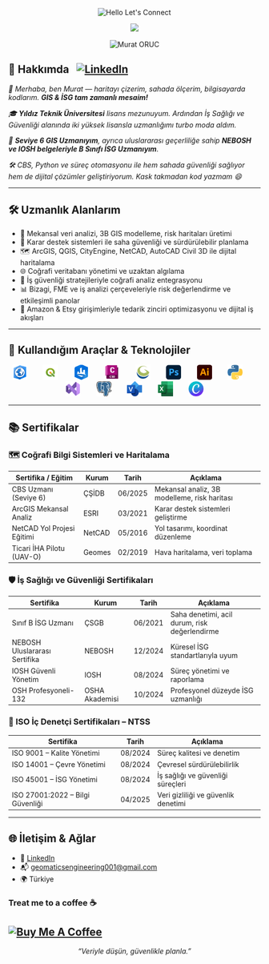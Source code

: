 <p align="center">
  <img src="https://readme-typing-svg.demolab.com?font=Fira+Code&size=32&pause=1000&color=0A66C2&center=true&vCenter=true&width=600&lines=Hello,+Let's+Connect!" alt="Hello Let's Connect" />
</p>

<p align="center">
  <img src="https://www.emojiall.com/images/240/microsoft-teams/1f44b.png" width="50"/>
</p>
<p align="center">
  <img src="https://readme-typing-svg.demolab.com?font=Fira+Code&size=32&pause=1000&color=0A66C2&center=true&vCenter=true&width=600&lines=Murat+ORUC" alt="Murat ORUC" />
</p>

<h2 align="left">
  🧭 Hakkımda&nbsp;&nbsp;
  <a href="https://www.linkedin.com/in/kendi-kullanici-adin/" target="_blank">
    <img src="https://img.shields.io/badge/LinkedIn-0A66C2?style=flat-square&logo=linkedin&logoColor=white" alt="LinkedIn" />
  </a>
</h2>

*👋 Merhaba, ben Murat — haritayı çizerim, sahada ölçerim, bilgisayarda kodlarım. **GIS & İSG tam zamanlı mesaim!***

*🎓 **Yıldız Teknik Üniversitesi** lisans mezunuyum. Ardından İş Sağlığı ve Güvenliği alanında iki yüksek lisansla uzmanlığımı turbo moda aldım.*

*📜 **Seviye 6 GIS Uzmanıyım**, ayrıca uluslararası geçerliliğe sahip **NEBOSH ve IOSH belgeleriyle B Sınıfı İSG Uzmanıyım**.*

*🛠️ CBS, Python ve süreç otomasyonu ile hem sahada güvenliği sağlıyor hem de dijital çözümler geliştiriyorum. Kask takmadan kod yazmam 😄*


---

## 🛠️ Uzmanlık Alanlarım

- 📍 Mekansal veri analizi, 3B GIS modelleme, risk haritaları üretimi  
- 🧠 Karar destek sistemleri ile saha güvenliği ve sürdürülebilir planlama  
- 🗺️ ArcGIS, QGIS, CityEngine, NetCAD, AutoCAD Civil 3D ile dijital haritalama  
- 🌐 Coğrafi veritabanı yönetimi ve uzaktan algılama  
- 🔐 İş güvenliği stratejileriyle coğrafi analiz entegrasyonu  
- 📊 Bizagi, FME ve iş analizi çerçeveleriyle risk değerlendirme ve etkileşimli panolar  
- 🛒 Amazon & Etsy girişimleriyle tedarik zinciri optimizasyonu ve dijital iş akışları

---

## 🧰 Kullandığım Araçlar & Teknolojiler

<p align="center">
  <img src="https://github.com/Murat69000/Murat69000/blob/main/ArcGIS_Pro.png?raw=true" width="30"/> &nbsp;&nbsp;&nbsp;&nbsp;&nbsp;&nbsp;
  <img src="https://github.com/Murat69000/Murat69000/blob/main/QGIS.png?raw=true" width="30"/> &nbsp;&nbsp;&nbsp;&nbsp;&nbsp;&nbsp;
  <img src="https://github.com/Murat69000/Murat69000/blob/main/CityEngine.png?raw=true" width="30"/> &nbsp;&nbsp;&nbsp;&nbsp;&nbsp;&nbsp;
  <img src="https://github.com/Murat69000/Murat69000/blob/main/AutoCAD_Civil_3D.png?raw=true" width="30"/> &nbsp;&nbsp;&nbsp;&nbsp;&nbsp;&nbsp;
  <img src="https://github.com/Murat69000/Murat69000/blob/main/GlobalMapper.png?raw=true" width="30"/> &nbsp;&nbsp;&nbsp;&nbsp;&nbsp;&nbsp;
  <img src="https://github.com/Murat69000/Murat69000/blob/main/Adobe_Photoshop.png?raw=true" width="30"/> &nbsp;&nbsp;&nbsp;&nbsp;&nbsp;&nbsp;
  <img src="https://github.com/Murat69000/Murat69000/blob/main/Adobe_Illustrator.png?raw=true" width="30"/> &nbsp;&nbsp;&nbsp;&nbsp;&nbsp;&nbsp;
  <img src="https://github.com/Murat69000/Murat69000/blob/main/Python.png?raw=true" width="30"/> &nbsp;&nbsp;&nbsp;&nbsp;&nbsp;&nbsp;
  <img src="https://github.com/Murat69000/Murat69000/blob/main/Visual_Studio.png?raw=true" width="30"/> &nbsp;&nbsp;&nbsp;&nbsp;&nbsp;&nbsp;
  <img src="https://github.com/Murat69000/Murat69000/blob/main/PostgreSQL.png?raw=true" width="30"/> &nbsp;&nbsp;&nbsp;&nbsp;&nbsp;&nbsp;
  <img src="https://github.com/Murat69000/Murat69000/blob/main/Microsoft_Visio.png?raw=true" width="30"/> &nbsp;&nbsp;&nbsp;&nbsp;&nbsp;&nbsp;
  <img src="https://github.com/Murat69000/Murat69000/blob/main/Microsoft_Excel.png?raw=true" width="30"/> &nbsp;&nbsp;&nbsp;&nbsp;&nbsp;&nbsp;
  <img src="https://github.com/Murat69000/Murat69000/blob/main/Canva.png?raw=true" width="30"/>
</p>

---

## 📚 Sertifikalar

### 🗺️ Coğrafi Bilgi Sistemleri ve Haritalama


| Sertifika / Eğitim                  | Kurum                         | Tarih     | Açıklama                                      |
|------------------------------------|-------------------------------|-----------|-----------------------------------------------|
| CBS Uzmanı (Seviye 6)              | ÇŞİDB                         | 06/2025   | Mekansal analiz, 3B modelleme, risk haritası  |
| ArcGIS Mekansal Analiz             | ESRI                          | 03/2021   | Karar destek sistemleri geliştirme            |
| NetCAD Yol Projesi Eğitimi         | NetCAD                        | 05/2016   | Yol tasarımı, koordinat düzenleme             |
| Ticari İHA Pilotu (UAV-O)          | Geomes                        | 02/2019   | Hava haritalama, veri toplama                 |


### 🛡️ İş Sağlığı ve Güvenliği Sertifikaları


| Sertifika                          | Kurum                         | Tarih     | Açıklama                                      |
|-----------------------------------|-------------------------------|-----------|-----------------------------------------------|
| Sınıf B İSG Uzmanı                | ÇSGB                          | 06/2021   | Saha denetimi, acil durum, risk değerlendirme |
| NEBOSH Uluslararası Sertifika     | NEBOSH                        | 12/2024   | Küresel İSG standartlarıyla uyum              |
| IOSH Güvenli Yönetim              | IOSH                          | 08/2024   | Süreç yönetimi ve raporlama                   |
| OSH Profesyoneli-132              | OSHA Akademisi                | 10/2024   | Profesyonel düzeyde İSG uzmanlığı             |


  ### 🧪 ISO İç Denetçi Sertifikaları – NTSS
  

| Sertifika                          | Tarih     | Açıklama                                      |
|-----------------------------------|-----------|-----------------------------------------------|
| ISO 9001 – Kalite Yönetimi        | 08/2024   | Süreç kalitesi ve denetim                     |
| ISO 14001 – Çevre Yönetimi        | 08/2024   | Çevresel sürdürülebilirlik                   |
| ISO 45001 – İSG Yönetimi          | 08/2024   | İş sağlığı ve güvenliği süreçleri             |
| ISO 27001:2022 – Bilgi Güvenliği  | 04/2025   | Veri gizliliği ve güvenlik denetimi           |


---

## 🌐 İletişim & Ağlar

- 💼 [LinkedIn](https://linkedin.com/in/kullaniciadi)  
- 📬 geomaticsengineering001@gmail.com
- 🌍 Türkiye


### Treat me to a coffee ☕


[<img src="https://cdn.buymeacoffee.com/buttons/v2/default-yellow.png" alt="Buy Me A Coffee" width="220">](https://www.buymeacoffee.com/Murat69000)
---

<p align="center">
  <em>“Veriyle düşün, güvenlikle planla.”</em>
</p>

